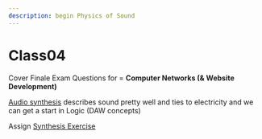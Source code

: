 ```yaml
---
description: begin Physics of Sound
---
```


# Class04

Cover Finale Exam Questions for = **Computer Networks \(& Website Development\)**

[Audio synthesis](../unit-2-music/audio-synthesis/) describes sound pretty well and ties to electricity and we can get a start in Logic \(DAW concepts\)

Assign [Synthesis Exercise](../unit-2-music/audio-synthesis/synthesis-exercise-2-parts.md)

